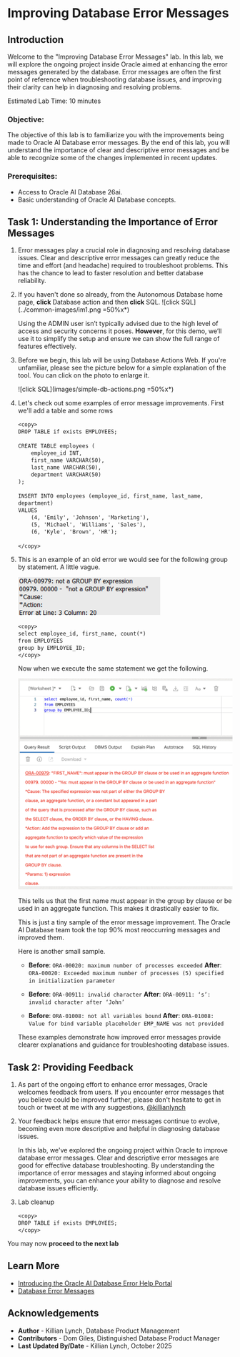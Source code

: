 # Improving Database Error Messages

## Introduction

Welcome to the "Improving Database Error Messages" lab. In this lab, we will explore the ongoing project inside Oracle aimed at enhancing the error messages generated by the database. Error messages are often the first point of reference when troubleshooting database issues, and improving their clarity can help in diagnosing and resolving problems.

Estimated Lab Time: 10 minutes

### Objective:
The objective of this lab is to familiarize you with the improvements being made to Oracle AI Database error messages. By the end of this lab, you will understand the importance of clear and descriptive error messages and be able to recognize some of the changes implemented in recent updates.

### Prerequisites:
- Access to Oracle AI Database 26ai.
- Basic understanding of Oracle AI Database concepts.

## Task 1: Understanding the Importance of Error Messages

1. Error messages play a crucial role in diagnosing and resolving database issues. Clear and descriptive error messages can greatly reduce the time and effort (and headache) required to troubleshoot problems. This has the chance to lead to faster resolution and better database reliability.

1. If you haven't done so already, from the Autonomous Database home page, **click** Database action and then **click** SQL.
    ![click SQL](../common-images/im1.png =50%x*)

    Using the ADMIN user isn’t typically advised due to the high level of access and security concerns it poses. **However**, for this demo, we’ll use it to simplify the setup and ensure we can show the full range of features effectively. 

2. Before we begin, this lab will be using Database Actions Web. If you're unfamiliar, please see the picture below for a simple explanation of the tool. You can click on the photo to enlarge it.

    ![click SQL](images/simple-db-actions.png =50%x*)

2. Let's check out some examples of error message improvements. First we'll add a table and some rows

    ```
    <copy>
    DROP TABLE if exists EMPLOYEES;

    CREATE TABLE employees (
        employee_id INT,
        first_name VARCHAR(50),
        last_name VARCHAR(50),
        department VARCHAR(50)
    );

    INSERT INTO employees (employee_id, first_name, last_name, department)
    VALUES
        (4, 'Emily', 'Johnson', 'Marketing'),
        (5, 'Michael', 'Williams', 'Sales'),
        (6, 'Kyle', 'Brown', 'HR');

    </copy>
    ```

3. This is an example of an old error we would see for the following group by statement. A little vague.

    ![old error message](images/im2.png)

    ```
    <copy>
    select employee_id, first_name, count(*)
    from EMPLOYEES
    group by EMPLOYEE_ID;
    </copy>
    ```

    Now when we execute the same statement we get the following. 

    ![new error message](images/im3.png)

    This tells us that the first name must appear in the group by clause or be used in an aggregate function. This makes it drastically easier to fix. 

    This is just a tiny sample of the error message improvement. The Oracle AI Database team took the top 90% most reoccurring messages and improved them.

    Here is another small sample.


    - **Before**: `ORA-00020: maximum number of processes exceeded`
      **After**: `ORA-00020: Exceeded maximum number of processes (5) specified in initialization parameter`

    - **Before**: `ORA-00911: invalid character`
      **After**: `ORA-00911: ‘s’: invalid character after ‘John’`

    - **Before**: `ORA-01008: not all variables bound`
      **After**: `ORA-01008: Value for bind variable placeholder EMP_NAME was not provided`

    These examples demonstrate how improved error messages provide clearer explanations and guidance for troubleshooting database issues.

## Task 2: Providing Feedback

1. As part of the ongoing effort to enhance error messages, Oracle welcomes feedback from users. If you encounter error messages that you believe could be improved further, please don't hesitate to get in touch or tweet at me with any suggestions, [@killianlynch](https://twitter.com/killianlynchh)


2. Your feedback helps ensure that error messages continue to evolve, becoming even more descriptive and helpful in diagnosing database issues.

    In this lab, we've explored the ongoing project within Oracle to improve database error messages. Clear and descriptive error messages are good for effective database troubleshooting. By understanding the importance of error messages and staying informed about ongoing improvements, you can enhance your ability to diagnose and resolve database issues efficiently.

3. Lab cleanup

    ```
    <copy>
    DROP TABLE if exists EMPLOYEES;
    </copy>
    ```

You may now **proceed to the next lab** 


## Learn More

* [Introducing the Oracle AI Database Error Help Portal](https://blogs.oracle.com/database/post/error-help-portal)
* [Database Error Messages](https://docs.oracle.com/en/error-help/db/)

## Acknowledgements
* **Author** - Killian Lynch, Database Product Management
* **Contributors** - Dom Giles, Distinguished Database Product Manager
* **Last Updated By/Date** - Killian Lynch, October 2025
